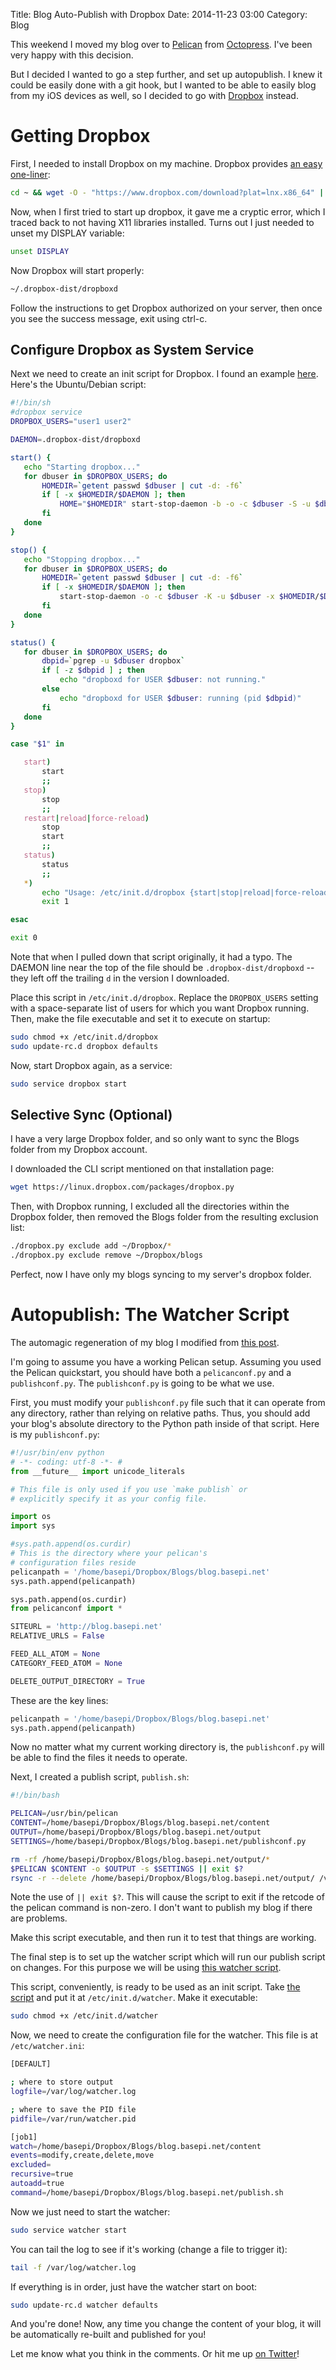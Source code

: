Title: Blog Auto-Publish with Dropbox
Date: 2014-11-23 03:00
Category: Blog

This weekend I moved my blog over to [Pelican][pelican] from
[Octopress][octopress]. I've been very happy with this decision.

[pelican]: http://getpelican.com
[octopress]: http://octopress.org

But I decided I wanted to go a step further, and set up autopublish. I knew it
could be easily done with a git hook, but I wanted to be able to easily blog
from my iOS devices as well, so I decided to go with [Dropbox][dropbox]
instead.

[dropbox]: https://db.tt/PNs6kv5z

# Getting Dropbox

First, I needed to install Dropbox on my machine. Dropbox provides [an easy
one-liner][dropbox-install]:

```bash
cd ~ && wget -O - "https://www.dropbox.com/download?plat=lnx.x86_64" | tar xzf -
```

[dropbox-install]: https://www.dropbox.com/install?os=lnx

Now, when I first tried to start up dropbox, it gave me a cryptic error, which
I traced back to not having X11 libraries installed. Turns out I just needed
to unset my DISPLAY variable:

```bash
unset DISPLAY
```

Now Dropbox will start properly:

```bash
~/.dropbox-dist/dropboxd
```

Follow the instructions to get Dropbox authorized on your server, then once
you see the success message, exit using ctrl-c.

## Configure Dropbox as System Service

Next we need to create an init script for Dropbox. I found an example
[here][dropboxinit]. Here's the Ubuntu/Debian script:

[dropboxinit]: http://www.dropboxwiki.com/tips-and-tricks/install-dropbox-in-an-entirely-text-based-linux-environment#Running_on_system_startup

```bash
#!/bin/sh
#dropbox service
DROPBOX_USERS="user1 user2"

DAEMON=.dropbox-dist/dropboxd

start() {
   echo "Starting dropbox..."
   for dbuser in $DROPBOX_USERS; do
       HOMEDIR=`getent passwd $dbuser | cut -d: -f6`
       if [ -x $HOMEDIR/$DAEMON ]; then
           HOME="$HOMEDIR" start-stop-daemon -b -o -c $dbuser -S -u $dbuser -x $HOMEDIR/$DAEMON
       fi
   done
}

stop() {
   echo "Stopping dropbox..."
   for dbuser in $DROPBOX_USERS; do
       HOMEDIR=`getent passwd $dbuser | cut -d: -f6`
       if [ -x $HOMEDIR/$DAEMON ]; then
           start-stop-daemon -o -c $dbuser -K -u $dbuser -x $HOMEDIR/$DAEMON
       fi
   done
}

status() {
   for dbuser in $DROPBOX_USERS; do
       dbpid=`pgrep -u $dbuser dropbox`
       if [ -z $dbpid ] ; then
           echo "dropboxd for USER $dbuser: not running."
       else
           echo "dropboxd for USER $dbuser: running (pid $dbpid)"
       fi
   done
}

case "$1" in

   start)
       start
       ;;
   stop)
       stop
       ;;
   restart|reload|force-reload)
       stop
       start
       ;;
   status)
       status
       ;;
   *)
       echo "Usage: /etc/init.d/dropbox {start|stop|reload|force-reload|restart|status}"
       exit 1

esac

exit 0
```

Note that when I pulled down that script originally, it had a typo. The DAEMON
line near the top of the file should be `.dropbox-dist/dropboxd` -- they left
off the trailing `d` in the version I downloaded.

Place this script in `/etc/init.d/dropbox`. Replace the `DROPBOX_USERS` setting
with a space-separate list of users for which you want Dropbox running. Then,
make the file executable and set it to execute on startup:

```bash
sudo chmod +x /etc/init.d/dropbox
sudo update-rc.d dropbox defaults
```

Now, start Dropbox again, as a service:

```bash
sudo service dropbox start
```

## Selective Sync (Optional)

I have a very large Dropbox folder, and so only want to sync the Blogs folder
from my Dropbox account.

I downloaded the CLI script mentioned on that installation page:

```bash
wget https://linux.dropbox.com/packages/dropbox.py
```

Then, with Dropbox running, I excluded all the directories within the Dropbox
folder, then removed the Blogs folder from the resulting exclusion list:

```bash
./dropbox.py exclude add ~/Dropbox/*
./dropbox.py exclude remove ~/Dropbox/blogs
```

Perfect, now I have only my blogs syncing to my server's dropbox folder.

# Autopublish: The Watcher Script

The automagic regeneration of my blog I modified from [this post][zoia].

[zoia]: http://code.zoia.org/2014/02/25/pelican-dropbox-automatic-blog-regeneration/

I'm going to assume you have a working Pelican setup. Assuming you used the
Pelican quickstart, you should have both a `pelicanconf.py` and a
`publishconf.py`. The `publishconf.py` is going to be what we use.

First, you must modify your `publishconf.py` file such that it can operate from
any directory, rather than relying on relative paths. Thus, you should add your
blog's absolute directory to the Python path inside of that script. Here is my
`publishconf.py`:

```python
#!/usr/bin/env python
# -*- coding: utf-8 -*- #
from __future__ import unicode_literals

# This file is only used if you use `make publish` or
# explicitly specify it as your config file.

import os
import sys

#sys.path.append(os.curdir)
# This is the directory where your pelican's
# configuration files reside
pelicanpath = '/home/basepi/Dropbox/Blogs/blog.basepi.net'
sys.path.append(pelicanpath)

sys.path.append(os.curdir)
from pelicanconf import *

SITEURL = 'http://blog.basepi.net'
RELATIVE_URLS = False

FEED_ALL_ATOM = None
CATEGORY_FEED_ATOM = None

DELETE_OUTPUT_DIRECTORY = True
```

These are the key lines:

```python
pelicanpath = '/home/basepi/Dropbox/Blogs/blog.basepi.net'
sys.path.append(pelicanpath)
```

Now no matter what my current working directory is, the `publishconf.py` will
be able to find the files it needs to operate.

Next, I created a publish script, `publish.sh`:

```bash
#!/bin/bash

PELICAN=/usr/bin/pelican
CONTENT=/home/basepi/Dropbox/Blogs/blog.basepi.net/content
OUTPUT=/home/basepi/Dropbox/Blogs/blog.basepi.net/output
SETTINGS=/home/basepi/Dropbox/Blogs/blog.basepi.net/publishconf.py

rm -rf /home/basepi/Dropbox/Blogs/blog.basepi.net/output/*
$PELICAN $CONTENT -o $OUTPUT -s $SETTINGS || exit $?
rsync -r --delete /home/basepi/Dropbox/Blogs/blog.basepi.net/output/ /var/www/blog.basepi.net
```

Note the use of `|| exit $?`. This will cause the script to exit if the retcode
of the pelican command is non-zero. I don't want to publish my blog if there
are problems.

Make this script executable, and then run it to test that things are working.

The final step is to set up the watcher script which will run our publish
script on changes. For this purpose we will be using [this watcher
script][watcher].

[watcher]: https://github.com/splitbrain/Watcher

This script, conveniently, is ready to be used as an init script. Take [the
script][watcherraw] and put it at `/etc/init.d/watcher`. Make it executable:

[watcherraw]: https://raw.githubusercontent.com/splitbrain/Watcher/master/watcher.py

```bash
sudo chmod +x /etc/init.d/watcher
```

Now, we need to create the configuration file for the watcher. This file is at
`/etc/watcher.ini`:

```bash
[DEFAULT]

; where to store output
logfile=/var/log/watcher.log

; where to save the PID file
pidfile=/var/run/watcher.pid

[job1]
watch=/home/basepi/Dropbox/Blogs/blog.basepi.net/content
events=modify,create,delete,move
excluded=
recursive=true
autoadd=true
command=/home/basepi/Dropbox/Blogs/blog.basepi.net/publish.sh
```

Now we just need to start the watcher:

```bash
sudo service watcher start
```

You can tail the log to see if it's working (change a file to trigger it):

```bash
tail -f /var/log/watcher.log
```

If everything is in order, just have the watcher start on boot:

```bash
sudo update-rc.d watcher defaults
```

And you're done! Now, any time you change the content of your blog, it will be
automatically re-built and published for you!

Let me know what you think in the comments. Or hit me up [on Twitter][twitter]!

[twitter]: http://twitter.com/basepi
